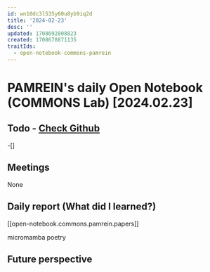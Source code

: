 ```yaml
---
id: wn10dc3l535y60u8yb9iq2d
title: '2024-02-23'
desc: ''
updated: 1708692808823
created: 1708678871135
traitIds:
  - open-notebook-commons-pamrein
---
```


# PAMREIN's daily Open Notebook (COMMONS Lab) [2024.02.23]

## Todo - [Check Github](https://github.com/orgs/commons-research/projects/2/views/1)
-[]


## Meetings
None


## Daily report (What did I learned?)

[[open-notebook.commons.pamrein.papers]]

micromamba 
poetry

## Future perspective

